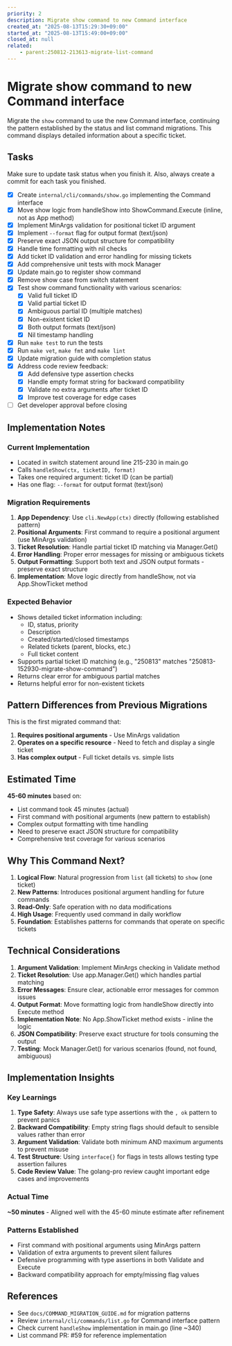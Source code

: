 ```yaml
---
priority: 2
description: Migrate show command to new Command interface
created_at: "2025-08-13T15:29:30+09:00"
started_at: "2025-08-13T15:49:00+09:00"
closed_at: null
related:
    - parent:250812-213613-migrate-list-command
---
```


# Migrate show command to new Command interface

Migrate the `show` command to use the new Command interface, continuing the pattern established by the status and list command migrations. This command displays detailed information about a specific ticket.

## Tasks
Make sure to update task status when you finish it. Also, always create a commit for each task you finished.

- [x] Create `internal/cli/commands/show.go` implementing the Command interface
- [x] Move show logic from handleShow into ShowCommand.Execute (inline, not as App method)
- [x] Implement MinArgs validation for positional ticket ID argument
- [x] Implement `--format` flag for output format (text/json)
- [x] Preserve exact JSON output structure for compatibility
- [x] Handle time formatting with nil checks
- [x] Add ticket ID validation and error handling for missing tickets
- [x] Add comprehensive unit tests with mock Manager
- [x] Update main.go to register show command
- [x] Remove show case from switch statement
- [x] Test show command functionality with various scenarios:
  - [x] Valid full ticket ID
  - [x] Valid partial ticket ID
  - [x] Ambiguous partial ID (multiple matches)
  - [x] Non-existent ticket ID
  - [x] Both output formats (text/json)
  - [x] Nil timestamp handling
- [x] Run `make test` to run the tests
- [x] Run `make vet`, `make fmt` and `make lint`
- [x] Update migration guide with completion status
- [x] Address code review feedback:
  - [x] Add defensive type assertion checks
  - [x] Handle empty format string for backward compatibility
  - [x] Validate no extra arguments after ticket ID
  - [x] Improve test coverage for edge cases
- [ ] Get developer approval before closing

## Implementation Notes

### Current Implementation
- Located in switch statement around line 215-230 in main.go
- Calls `handleShow(ctx, ticketID, format)`
- Takes one required argument: ticket ID (can be partial)
- Has one flag: `--format` for output format (text/json)

### Migration Requirements
1. **App Dependency**: Use `cli.NewApp(ctx)` directly (following established pattern)
2. **Positional Arguments**: First command to require a positional argument (use MinArgs validation)
3. **Ticket Resolution**: Handle partial ticket ID matching via Manager.Get()
4. **Error Handling**: Proper error messages for missing or ambiguous tickets
5. **Output Formatting**: Support both text and JSON output formats - preserve exact structure
6. **Implementation**: Move logic directly from handleShow, not via App.ShowTicket method

### Expected Behavior
- Shows detailed ticket information including:
  - ID, status, priority
  - Description
  - Created/started/closed timestamps
  - Related tickets (parent, blocks, etc.)
  - Full ticket content
- Supports partial ticket ID matching (e.g., "250813" matches "250813-152930-migrate-show-command")
- Returns clear error for ambiguous partial matches
- Returns helpful error for non-existent tickets

## Pattern Differences from Previous Migrations

This is the first migrated command that:
1. **Requires positional arguments** - Use MinArgs validation
2. **Operates on a specific resource** - Need to fetch and display a single ticket
3. **Has complex output** - Full ticket details vs. simple lists

## Estimated Time
**45-60 minutes** based on:
- List command took 45 minutes (actual)
- First command with positional arguments (new pattern to establish)
- Complex output formatting with time handling
- Need to preserve exact JSON structure for compatibility
- Comprehensive test coverage for various scenarios

## Why This Command Next?

1. **Logical Flow**: Natural progression from `list` (all tickets) to `show` (one ticket)
2. **New Patterns**: Introduces positional argument handling for future commands
3. **Read-Only**: Safe operation with no data modifications
4. **High Usage**: Frequently used command in daily workflow
5. **Foundation**: Establishes patterns for commands that operate on specific tickets

## Technical Considerations

1. **Argument Validation**: Implement MinArgs checking in Validate method
2. **Ticket Resolution**: Use app.Manager.Get() which handles partial matching
3. **Error Messages**: Ensure clear, actionable error messages for common issues
4. **Output Format**: Move formatting logic from handleShow directly into Execute method
5. **Implementation Note**: No App.ShowTicket method exists - inline the logic
6. **JSON Compatibility**: Preserve exact structure for tools consuming the output
7. **Testing**: Mock Manager.Get() for various scenarios (found, not found, ambiguous)

## Implementation Insights

### Key Learnings
1. **Type Safety**: Always use safe type assertions with the `, ok` pattern to prevent panics
2. **Backward Compatibility**: Empty string flags should default to sensible values rather than error
3. **Argument Validation**: Validate both minimum AND maximum arguments to prevent misuse
4. **Test Structure**: Using `interface{}` for flags in tests allows testing type assertion failures
5. **Code Review Value**: The golang-pro review caught important edge cases and improvements

### Actual Time
**~50 minutes** - Aligned well with the 45-60 minute estimate after refinement

### Patterns Established
- First command with positional arguments using MinArgs pattern
- Validation of extra arguments to prevent silent failures
- Defensive programming with type assertions in both Validate and Execute
- Backward compatibility approach for empty/missing flag values

## References

- See `docs/COMMAND_MIGRATION_GUIDE.md` for migration patterns
- Review `internal/cli/commands/list.go` for Command interface pattern
- Check current `handleShow` implementation in main.go (line ~340)
- List command PR: #59 for reference implementation